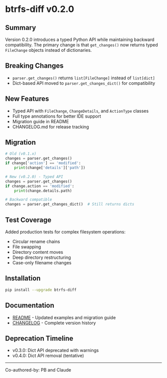 # btrfs-diff v0.2.0

## Summary

Version 0.2.0 introduces a typed Python API while maintaining backward compatibility. The primary change is that `get_changes()` now returns typed `FileChange` objects instead of dictionaries.

## Breaking Changes

- `parser.get_changes()` returns `list[FileChange]` instead of `list[dict]`
- Dict-based API moved to `parser.get_changes_dict()` for compatibility

## New Features

- Typed API with `FileChange`, `ChangeDetails`, and `ActionType` classes
- Full type annotations for better IDE support
- Migration guide in README
- CHANGELOG.md for release tracking

## Migration

```python
# Old (v0.1.x)
changes = parser.get_changes()
if change['action'] == 'modified':
    print(change['details']['path'])

# New (v0.2.0) - Typed API
changes = parser.get_changes()
if change.action == 'modified':
    print(change.details.path)

# Backward compatible
changes = parser.get_changes_dict()  # Still returns dicts
```

## Test Coverage

Added production tests for complex filesystem operations:
- Circular rename chains
- File swapping
- Directory content moves
- Deep directory restructuring
- Case-only filename changes

## Installation

```bash
pip install --upgrade btrfs-diff
```

## Documentation

- [README](README.md) - Updated examples and migration guide
- [CHANGELOG](CHANGELOG.md) - Complete version history

## Deprecation Timeline

- v0.3.0: Dict API deprecated with warnings
- v0.4.0: Dict API removal (tentative)

---

Co-authored-by: PB and Claude